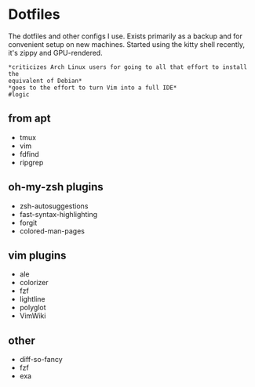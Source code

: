 # Dotfiles

The dotfiles and other configs I use. Exists primarily as a backup and for
convenient setup on new machines. Started using the kitty shell recently,
it's zippy and GPU-rendered.

```
*criticizes Arch Linux users for going to all that effort to install the
equivalent of Debian*
*goes to the effort to turn Vim into a full IDE*
#logic
```

## from apt
* tmux
* vim
* fdfind
* ripgrep

## oh-my-zsh plugins
* zsh-autosuggestions
* fast-syntax-highlighting
* forgit
* colored-man-pages

## vim plugins
* ale
* colorizer
* fzf
* lightline
* polyglot
* VimWiki

## other
* diff-so-fancy
* fzf
* exa
